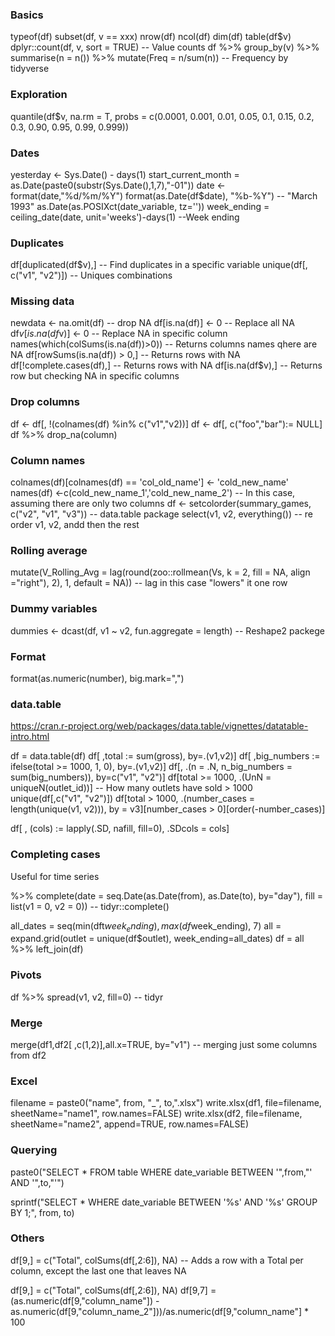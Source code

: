 
### Basics

typeof(df)
subset(df, v == xxx)
nrow(df)
ncol(df)
dim(df)
table(df$v)
dplyr::count(df, v, sort = TRUE) -- Value counts
df %>% group_by(v) %>% summarise(n = n()) %>% mutate(Freq = n/sum(n)) -- Frequency by tidyverse

### Exploration

quantile(df$v, na.rm = T, probs = c(0.0001, 0.001, 0.01, 0.05, 0.1, 0.15, 0.2, 0.3, 0.90, 0.95, 0.99, 0.999))

### Dates 

yesterday <- Sys.Date() - days(1)
start_current_month = as.Date(paste0(substr(Sys.Date(),1,7),"-01"))
date <- format(date,"%d/%m/%Y")
format(as.Date(df$date), "%b-%Y") -- "March 1993"
as.Date(as.POSIXct(date_variable, tz=''))
week_ending = ceiling_date(date, unit='weeks')-days(1) --Week ending

### Duplicates

df[duplicated(df$v),] -- Find duplicates in a specific variable
unique(df[, c("v1", "v2")]) -- Uniques combinations

### Missing data

newdata <- na.omit(df) -- drop NA
df[is.na(df)] <- 0 -- Replace all NA
df$v[is.na(df$v)] <- 0 -- Replace NA in specific column
names(which(colSums(is.na(df))>0)) -- Returns columns names qhere are NA
df[rowSums(is.na(df)) > 0,] -- Returns rows with NA
df[!complete.cases(df),] -- Returns rows with NA
df[is.na(df$v),] -- Returns row but checking NA in specific columns

### Drop columns
df <- df[, !(colnames(df) %in% c("v1","v2))] 
df <- df[, c("foo","bar"):= NULL]
df %>% drop_na(column)

### Column names
colnames(df)[colnames(df) == 'col_old_name'] <- 'cold_new_name'
names(df) <-c(cold_new_name_1','cold_new_name_2') -- In this case, assuming there are only two columns
df <- setcolorder(summary_games, c("v2", "v1", "v3")) -- data.table package
select(v1, v2, everything()) -- re order v1, v2, andd then the rest

### Rolling average
mutate(V_Rolling_Avg = lag(round(zoo::rollmean(Vs, k = 2, fill = NA, align ="right"), 2), 1, default = NA)) -- lag in this case "lowers" it one row

### Dummy variables
dummies <- dcast(df, v1 ~ v2, fun.aggregate = length) -- Reshape2 packege

### Format

format(as.numeric(number), big.mark=",")

### data.table

https://cran.r-project.org/web/packages/data.table/vignettes/datatable-intro.html

df = data.table(df)
df[ ,total := sum(gross), by=.(v1,v2)]
df[ ,big_numbers := ifelse(total >= 1000, 1, 0), by=.(v1,v2)]
df[, .(n = .N, n_big_numbers = sum(big_numbers)), by=c("v1", "v2")] 
df[total >= 1000, .(UnN = uniqueN(outlet_id))] -- How many outlets have sold > 1000
unique(df[,c("v1", "v2")])
df[total > 1000, .(number_cases = length(unique(v1, v2))), by = v3][number_cases > 0][order(-number_cases)]

df[ , (cols) := lapply(.SD, nafill, fill=0), .SDcols = cols]

### Completing cases

Useful for time series 

%>% complete(date = seq.Date(as.Date(from), as.Date(to), by="day"), fill = list(v1 = 0, v2 = 0)) -- tidyr::complete()

all_dates = seq(min(dft$week_ending),max(df$week_ending), 7)
all = expand.grid(outlet = unique(df$outlet), week_ending=all_dates)
df = all %>% left_join(df)

### Pivots
df %>% spread(v1, v2, fill=0) -- tidyr

### Merge

 merge(df1,df2[ ,c(1,2)],all.x=TRUE, by="v1") -- merging just some columns from df2

### Excel

filename = paste0("name", from, "_", to,".xlsx")
write.xlsx(df1, file=filename, sheetName="name1", row.names=FALSE)
write.xlsx(df2, file=filename, sheetName="name2", append=TRUE, row.names=FALSE)

### Querying
paste0("SELECT * FROM table WHERE date_variable BETWEEN '",from,"' AND '",to,"'")

sprintf("SELECT *  WHERE date_variable BETWEEN  '%s' AND '%s' GROUP BY 1;", from, to)

### Others
df[9,] = c("Total", colSums(df[,2:6]), NA) -- Adds a row with a Total per column, except the last one that leaves NA

df[9,] = c("Total", colSums(df[,2:6]), NA)
df[9,7] = (as.numeric(df[9,"column_name"]) - as.numeric(df[9,"column_name_2"]))/as.numeric(df[9,"column_name"] * 100 
